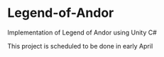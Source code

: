 # Legend-of-Andor
Implementation of Legend of Andor using Unity C#

This project is scheduled to be done in early April

